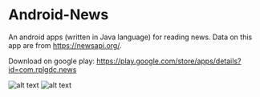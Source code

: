 # Android-News
An android apps (written in Java language) for reading news. Data on this app are from https://newsapi.org/.

Download on google play: https://play.google.com/store/apps/details?id=com.rplgdc.news

![alt text](https://lh3.googleusercontent.com/_PTj6YeWeS0jsn08Emb_yCsrDRRymH32f9je7GwPAR753uF2oAvZVSM2m0pXKn2NllI=w1280-h672-rw)
![alt text](https://lh3.googleusercontent.com/HBy-SW4uP6BMIiX4jzvxyjTPk0xFzLLTUaG7wrNPbCgJW2TEYDQbGFnpt5m91K4cWA6K=w720-h310-rw)
